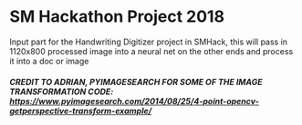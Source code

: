 # SM Hackathon Project 2018

Input part for the Handwriting Digitizer project in SMHack, this will pass in 1120x800 processed
image into a neural net on the other ends and process it into a doc or image
 
##### CREDIT TO ADRIAN, PYIMAGESEARCH FOR SOME OF THE IMAGE TRANSFORMATION CODE: https://www.pyimagesearch.com/2014/08/25/4-point-opencv-getperspective-transform-example/